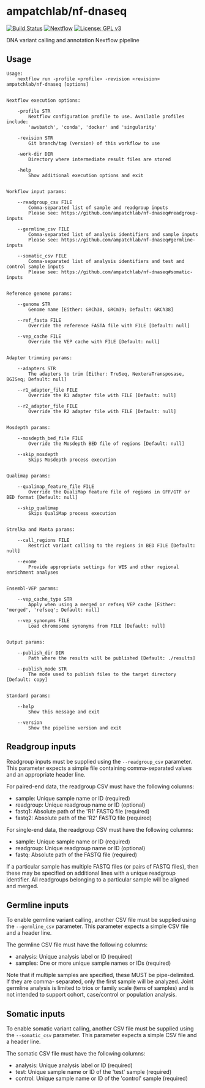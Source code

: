 # ampatchlab/nf-dnaseq

[![Build Status](https://codebuild.ap-southeast-2.amazonaws.com/badges?uuid=eyJlbmNyeXB0ZWREYXRhIjoieFVaM1k1b1IzbnQ5YTFZeWNKanFyRENSbGxDOHF2b0V1WW83RytQYWUva0RHdE5ndWZKakNUZnZwTkF5d2MrV0tUMzRTQW9PT0RwZy83TFM4NEtuejhzPSIsIml2UGFyYW1ldGVyU3BlYyI6Imw3YVlzVDdUc1l5UUJvL2wiLCJtYXRlcmlhbFNldFNlcmlhbCI6MX0%3D&branch=master)](https://ap-southeast-2.console.aws.amazon.com/codesuite/codebuild/projects/nf-dnaseq/history)
[![Nextflow](https://img.shields.io/badge/nextflow-%E2%89%A520.07.1-brightgreen.svg)](https://www.nextflow.io/)
[![License: GPL v3](https://img.shields.io/badge/License-GPL%20v3-blue.svg)](https://www.gnu.org/licenses/gpl-3.0)

DNA variant calling and annotation Nextflow pipeline

## Usage

```
Usage:
    nextflow run -profile <profile> -revision <revision> ampatchlab/nf-dnaseq [options]


Nextflow execution options:

    -profile STR
        Nextflow configuration profile to use. Available profiles include:
        'awsbatch', 'conda', 'docker' and 'singularity'

    -revision STR
        Git branch/tag (version) of this workflow to use

    -work-dir DIR
        Directory where intermediate result files are stored

    -help
        Show additional execution options and exit


Workflow input params:

    --readgroup_csv FILE
        Comma-separated list of sample and readgroup inputs
        Please see: https://github.com/ampatchlab/nf-dnaseq#readgroup-inputs

    --germline_csv FILE
        Comma-separated list of analysis identifiers and sample inputs
        Please see: https://github.com/ampatchlab/nf-dnaseq#germline-inputs

    --somatic_csv FILE
        Comma-separated list of analysis identifiers and test and control sample inputs
        Please see: https://github.com/ampatchlab/nf-dnaseq#somatic-inputs


Reference genome params:

    --genome STR
        Genome name [Either: GRCh38, GRCm39; Default: GRCh38]

    --ref_fasta FILE
        Override the reference FASTA file with FILE [Default: null]

    --vep_cache FILE
        Override the VEP cache with FILE [Default: null]


Adapter trimming params:

    --adapters STR
        The adapters to trim [Either: TruSeq, NexteraTransposase, BGISeq; Default: null]

    --r1_adapter_file FILE
        Override the R1 adapter file with FILE [Default: null]

    --r2_adapter_file FILE
        Override the R2 adapter file with FILE [Default: null]


Mosdepth params:

    --mosdepth_bed_file FILE
        Override the Mosdepth BED file of regions [Default: null]

    --skip_mosdepth
        Skips Mosdepth process execution


Qualimap params:

    --qualimap_feature_file FILE
        Override the QualiMap feature file of regions in GFF/GTF or BED format [Default: null]

    --skip_qualimap
        Skips QualiMap process execution


Strelka and Manta params:

    --call_regions FILE
        Restrict variant calling to the regions in BED FILE [Default: null]

    --exome
        Provide appropriate settings for WES and other regional enrichment analyses


Ensembl-VEP params:

    --vep_cache_type STR
        Apply when using a merged or refseq VEP cache [Either: 'merged', 'refseq'; Default: null]

    --vep_synonyms FILE
        Load chromosome synonyms from FILE [Default: null]


Output params:

    --publish_dir DIR
        Path where the results will be published [Default: ./results]

    --publish_mode STR
        The mode used to publish files to the target directory [Default: copy]


Standard params:

    --help
        Show this message and exit

    --version
        Show the pipeline version and exit
```

## Readgroup inputs

Readgroup inputs must be supplied using the `--readgroup_csv` parameter. This parameter
expects a simple file containing comma-separated values and an appropriate header line.

For paired-end data, the readgroup CSV must have the following columns:

 * sample: Unique sample name or ID (required)
 * readgroup: Unique readgroup name or ID (optional)
 * fastq1: Absolute path of the 'R1' FASTQ file (required)
 * fastq2: Absolute path of the 'R2' FASTQ file (required)

For single-end data, the readgroup CSV must have the following columns:

 * sample: Unique sample name or ID (required)
 * readgroup: Unique readgroup name or ID (optional)
 * fastq: Absolute path of the FASTQ file (required)

If a particular sample has multiple FASTQ files (or pairs of FASTQ files), then these may
be specified on additional lines with a unique readgroup identifier. All readgroups belonging
to a particular sample will be aligned and merged.


## Germline inputs

To enable germline variant calling, another CSV file must be supplied using the
`--germline_csv` parameter. This parameter expects a simple CSV file and a header line.

The germline CSV file must have the following columns:

 * analysis: Unique analysis label or ID (required)
 * samples: One or more unique sample names or IDs (required)

Note that if multiple samples are specified, these MUST be pipe-delimited. If they are comma-
separated, only the first sample will be analyzed. Joint germline analysis is limited to
trios or family scale (tens of samples) and is not intended to support cohort, case/control
or population analysis.


## Somatic inputs

To enable somatic variant calling, another CSV file must be supplied using the
`--somatic_csv` parameter. This parameter expects a simple CSV file and a header line.

The somatic CSV file must have the following columns:

 * analysis: Unique analysis label or ID (required)
 * test: Unique sample name or ID of the 'test' sample (required)
 * control: Unique sample name or ID of the 'control' sample (required)
